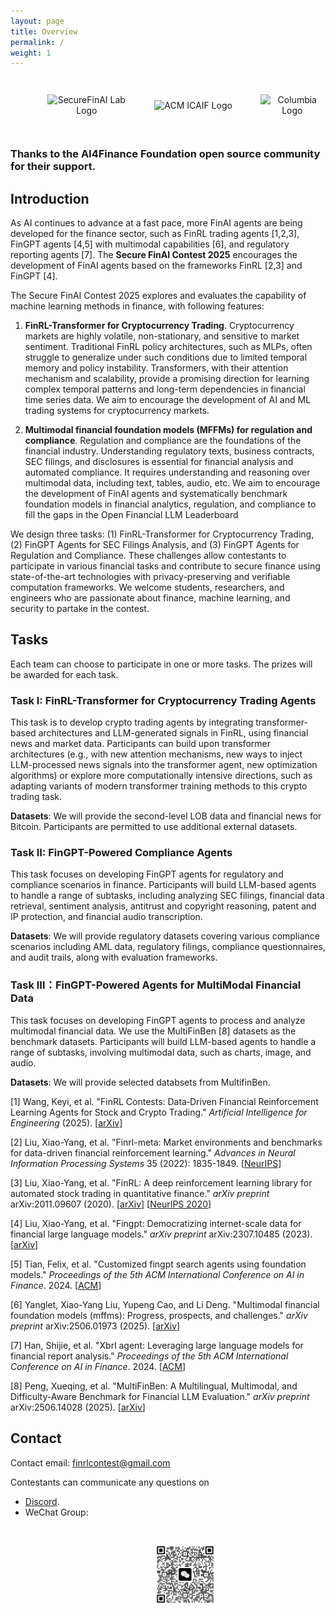 ```yaml
---
layout: page
title: Overview
permalink: /
weight: 1
---
```


<div style="text-align: center; display: flex; width: 100%; justify-content: space-evenly; align-items: center; gap: 1em; padding: 2em">
  <img style="width: 25%;" src="https://github.com/Open-Finance-Lab/SecureFinAI_Contest_2025/blob/main/docs/assets/logos/SecureFinAILab.png?raw=true" alt="SecureFinAI Lab Logo">
  <img style="width: 25%;" src="https://github.com/Open-Finance-Lab/SecureFinAI_Contest_2025/blob/main/docs/assets/logos/acm_icaif.png?raw=true" alt="ACM ICAIF Logo">
  <img style="width: 20%;" src="https://github.com/Open-Finance-Lab/SecureFinAI_Contest_2025/blob/main/docs/assets/logos/columbiau.jpeg?raw=true" alt="Columbia Logo">
</div>

### Thanks to the AI4Finance Foundation open source community for their support.



## Introduction

As AI continues to advance at a fast pace, more FinAI agents are being developed for the finance sector, such as FinRL trading agents [1,2,3], FinGPT agents [4,5] with multimodal capabilities [6], and regulatory reporting agents [7]. The **Secure FinAI Contest 2025** encourages the development of FinAI agents based on the frameworks FinRL [2,3] and FinGPT [4].

The Secure FinAI Contest 2025 explores and evaluates the capability of machine learning methods in finance, with following features:

1. **FinRL-Transformer for Cryptocurrency Trading**. Cryptocurrency markets are highly volatile, non-stationary, and sensitive to market sentiment. Traditional FinRL policy architectures, such as MLPs, often struggle to generalize under such conditions due to limited temporal memory and policy instability. Transformers, with their attention mechanism and scalability, provide a promising direction for learning complex temporal patterns and long-term dependencies in financial time series data. We aim to encourage the development of AI and ML trading systems for cryptocurrency markets. 

2. **Multimodal financial foundation models (MFFMs) for regulation and compliance**. Regulation and compliance are the foundations of the financial industry. Understanding regulatory texts, business contracts, SEC filings, and disclosures is essential for financial analysis and automated compliance. It requires understanding and reasoning over multimodal data, including text, tables, audio, etc. We aim to encourage the development of FinAI agents and systematically benchmark foundation models in financial analytics, regulation, and compliance to fill the gaps in the Open Financial LLM Leaderboard



We design three tasks: (1) FinRL-Transformer for Cryptocurrency Trading, (2) FinGPT Agents for SEC Filings Analysis, and (3) FinGPT Agents for Regulation and Compliance. These challenges allow contestants to participate in various financial tasks and contribute to secure finance using state-of-the-art technologies with privacy-preserving and verifiable computation frameworks. We welcome students, researchers, and engineers who are passionate about finance, machine learning, and security to partake in the contest.

## Tasks
Each team can choose to participate in one or more tasks. The prizes will be awarded for each task.

### Task I: FinRL-Transformer for Cryptocurrency Trading Agents

This task is to develop crypto trading agents by integrating transformer-based architectures and LLM-generated signals in FinRL, using financial news and market data. Participants can build upon transformer architectures (e.g., with new attention mechanisms, new ways to inject LLM-processed news signals into the transformer agent, new optimization algorithms) or explore more computationally intensive directions, such as adapting variants of modern transformer training methods to this crypto trading task.

**Datasets**: We will provide the second-level LOB data and financial news for Bitcoin. Participants are permitted to use additional external datasets.

### Task II: FinGPT-Powered Compliance Agents

This task focuses on developing FinGPT agents for regulatory and compliance scenarios in finance. Participants will build LLM-based agents to handle a range of subtasks, including analyzing SEC filings, financial data retrieval, sentiment analysis, antitrust and copyright reasoning, patent and IP protection, and financial audio transcription. 


**Datasets**: We will provide regulatory datasets covering various compliance scenarios including AML data, regulatory filings, compliance questionnaires, and audit trails, along with evaluation frameworks.

### Task III：FinGPT-Powered Agents for MultiModal Financial Data

This task focuses on developing FinGPT agents to process and analyze multimodal financial data. We use the MultiFinBen [8] datasets as the benchmark datasets. Participants will build LLM-based agents to handle a range of subtasks, involving multimodal data, such as charts, image, and audio.  

**Datasets**: We will provide selected databsets from MultifinBen.


<p style="font-size: 14px;">
[1] Wang, Keyi, et al. "FinRL Contests: Data‐Driven Financial Reinforcement Learning Agents for Stock and Crypto Trading." <em>Artificial Intelligence for Engineering</em> (2025). [<a href="https://arxiv.org/abs/2504.02281">arXiv</a>]
</p>
<p style="font-size: 14px;">
[2] Liu, Xiao-Yang, et al. "Finrl-meta: Market environments and benchmarks for data-driven financial reinforcement learning." <em>Advances in Neural Information Processing Systems</em> 35 (2022): 1835-1849. [<a href="https://papers.neurips.cc/paper_files/paper/2022/file/0bf54b80686d2c4dc0808c2e98d430f7-Paper-Datasets_and_Benchmarks.pdf">NeurIPS</a>]
</p>
<p style="font-size: 14px;">
[3] Liu, Xiao-Yang, et al. "FinRL: A deep reinforcement learning library for automated stock trading in quantitative finance." <em>arXiv preprint</em> arXiv:2011.09607 (2020). [<a href="https://arxiv.org/abs/2011.09607">arXiv</a>] [<a href="https://neurips.cc/virtual/2020/19841">NeurIPS 2020</a>]
</p>
<p style="font-size: 14px;">
[4] Liu, Xiao-Yang, et al. "Fingpt: Democratizing internet-scale data for financial large language models." <em>arXiv preprint</em> arXiv:2307.10485 (2023). [<a href="https://arxiv.org/abs/2307.10485">arXiv</a>]
</p>
<p style="font-size: 14px;">
[5] Tian, Felix, et al. "Customized fingpt search agents using foundation models." <em>Proceedings of the 5th ACM International Conference on AI in Finance</em>. 2024. [<a href="https://dl.acm.org/doi/10.1145/3677052.3698637">ACM</a>]
</p>
<p style="font-size: 14px;">
[6] Yanglet, Xiao-Yang Liu, Yupeng Cao, and Li Deng. "Multimodal financial foundation models (mffms): Progress, prospects, and challenges." <em>arXiv preprint</em> arXiv:2506.01973 (2025). [<a href="https://www.arxiv.org/abs/2506.01973">arXiv</a>]
</p>
<p style="font-size: 14px;">
[7] Han, Shijie, et al. "Xbrl agent: Leveraging large language models for financial report analysis." <em>Proceedings of the 5th ACM International Conference on AI in Finance</em>. 2024. [<a href="https://dl.acm.org/doi/abs/10.1145/3677052.3698614">ACM</a>]
</p>
<p style="font-size: 14px;">
[8] Peng, Xueqing, et al. "MultiFinBen: A Multilingual, Multimodal, and Difficulty-Aware Benchmark for Financial LLM Evaluation." <em>arXiv preprint</em> arXiv:2506.14028 (2025). [<a href="https://arxiv.org/abs/2506.14028">arXiv</a>]
</p>


## Contact
Contact email: [finrlcontest@gmail.com](mailto:finrlcontest@gmail.com)

Contestants can communicate any questions on 
* [Discord](https://discord.gg/dJY5cKzmkv).
* WeChat Group:
<div style="text-align: center; display: flex; width: 100%; justify-content: space-evenly; align-items: left; gap: 1em; padding: 2em">
  <img style="width: 20%;" src="https://github.com/Open-Finance-Lab/SecureFinAI_Contest_2025/blob/main/docs/assets/pictures/wechat_group.jpeg?raw=true" alt="wechat group">
</div>




